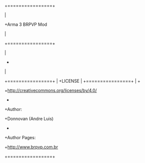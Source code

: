 +================+

|

+Arma 3 BRPVP Mod 

|

+================+

|

+

|

+================+
|
+LICENSE
|
+================+
|
+

+http://creativecommons.org/licenses/by/4.0/

+

+Author:

+Donnovan (Andre Luis)

+

+Author Pages:

+http://www.brpvp.com.br

+================+
